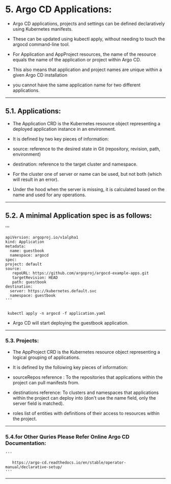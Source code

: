 
#  5. Argo CD Applications:

+ Argo CD applications, projects and settings can be defined declaratively using Kubernetes manifests. 
+ These can be updated using kubectl apply, without needing to touch the argocd command-line tool.

+ For Application and AppProject resources, the name of the resource equals the name of the application or project within Argo CD. 
+ This also means that application and project names are unique within a given Argo CD installation
+ you cannot have the same application name for two different applications.

____________________________________________________________________________________________________________________________________________________

## 5.1. Applications:

+ The Application CRD is the Kubernetes resource object representing a deployed application instance in an environment. 
+ It is defined by two key pieces of information:

+ source:  reference to the desired state in Git (repository, revision, path, environment)

+ destination:  reference to the target cluster and namespace. 
+ For the cluster one of server or name can be used, but not both (which will result in an error). 
+ Under the hood when the server is missing, it is calculated based on the name and used for any operations.


____________________________________________________________________________________________________________________________________________________

## 5.2. A minimal Application spec is as follows:


   '''
  
    apiVersion: argoproj.io/v1alpha1
    kind: Application
    metadata:
      name: guestbook
      namespace: argocd
    spec:
    project: default
    source:
       repoURL: https://github.com/argoproj/argocd-example-apps.git
       targetRevision: HEAD
       path: guestbook
    destination:
      server: https://kubernetes.default.svc
      namespace: guestbook
    '''

	
     kubectl apply -n argocd -f application.yaml 

+ Argo CD will start deploying the guestbook application.

____________________________________________________________________________________________________________________________________________________

### 5.3. Projects:

+ The AppProject CRD is the Kubernetes resource object representing a logical grouping of applications. 
+ It is defined by the following key pieces of information:

+ sourceRepos reference : To the repositories that applications within the project can pull manifests from.
+ destinations reference: To clusters and namespaces that applications within the project can deploy into (don't use the name field, only the server field is matched).
+ roles list of entities with definitions of their access to resources within the project.

____________________________________________________________________________________________________________________________________________________

###  5.4.for Other Quries Please Refer Online Argo CD Documentation:

    '''
	
       https://argo-cd.readthedocs.io/en/stable/operator-manual/declarative-setup/
    '''

____________________________________________________________________________________________________________________________________________________
